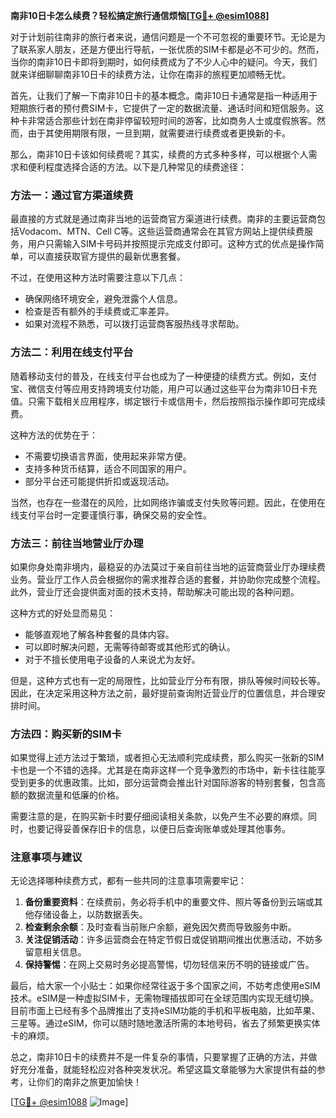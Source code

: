 **南非10日卡怎么续费？轻松搞定旅行通信烦恼[[TG💪+ @esim1088](https://t.me/s/esim1088)]**

对于计划前往南非的旅行者来说，通信问题是一个不可忽视的重要环节。无论是为了联系家人朋友，还是方便出行导航，一张优质的SIM卡都是必不可少的。然而，当你的南非10日卡即将到期时，如何续费成为了不少人心中的疑问。今天，我们就来详细聊聊南非10日卡的续费方法，让你在南非的旅程更加顺畅无忧。

首先，让我们了解一下南非10日卡的基本概念。南非10日卡通常是指一种适用于短期旅行者的预付费SIM卡，它提供了一定的数据流量、通话时间和短信服务。这种卡非常适合那些计划在南非停留较短时间的游客，比如商务人士或度假旅客。然而，由于其使用期限有限，一旦到期，就需要进行续费或者更换新的卡。

那么，南非10日卡该如何续费呢？其实，续费的方式多种多样，可以根据个人需求和便利程度选择合适的方法。以下是几种常见的续费途径：

### 方法一：通过官方渠道续费

最直接的方式就是通过南非当地的运营商官方渠道进行续费。南非的主要运营商包括Vodacom、MTN、Cell C等。这些运营商通常会在其官方网站上提供续费服务，用户只需输入SIM卡号码并按照提示完成支付即可。这种方式的优点是操作简单，可以直接获取官方提供的最新优惠套餐。

不过，在使用这种方法时需要注意以下几点：
- 确保网络环境安全，避免泄露个人信息。
- 检查是否有额外的手续费或汇率差异。
- 如果对流程不熟悉，可以拨打运营商客服热线寻求帮助。

### 方法二：利用在线支付平台

随着移动支付的普及，在线支付平台也成为了一种便捷的续费方式。例如，支付宝、微信支付等应用支持跨境支付功能，用户可以通过这些平台为南非10日卡充值。只需下载相关应用程序，绑定银行卡或信用卡，然后按照指示操作即可完成续费。

这种方法的优势在于：
- 不需要切换语言界面，使用起来非常方便。
- 支持多种货币结算，适合不同国家的用户。
- 部分平台还可能提供折扣或返现活动。

当然，也存在一些潜在的风险，比如网络诈骗或支付失败等问题。因此，在使用在线支付平台时一定要谨慎行事，确保交易的安全性。

### 方法三：前往当地营业厅办理

如果你身处南非境内，最稳妥的办法莫过于亲自前往当地的运营商营业厅办理续费业务。营业厅工作人员会根据你的需求推荐合适的套餐，并协助你完成整个流程。此外，营业厅还会提供面对面的技术支持，帮助解决可能出现的各种问题。

这种方式的好处显而易见：
- 能够直观地了解各种套餐的具体内容。
- 可以即时解决问题，无需等待邮寄或其他形式的确认。
- 对于不擅长使用电子设备的人来说尤为友好。

但是，这种方式也有一定的局限性，比如营业厅分布有限，排队等候时间较长等。因此，在决定采用这种方法之前，最好提前查询附近营业厅的位置信息，并合理安排时间。

### 方法四：购买新的SIM卡

如果觉得上述方法过于繁琐，或者担心无法顺利完成续费，那么购买一张新的SIM卡也是一个不错的选择。尤其是在南非这样一个竞争激烈的市场中，新卡往往能享受到更多的优惠政策。比如，部分运营商会推出针对国际游客的特别套餐，包含高额的数据流量和低廉的价格。

需要注意的是，在购买新卡时要仔细阅读相关条款，以免产生不必要的麻烦。同时，也要记得妥善保存旧卡的信息，以便日后查询账单或处理其他事务。

### 注意事项与建议

无论选择哪种续费方式，都有一些共同的注意事项需要牢记：
1. **备份重要资料**：在续费前，务必将手机中的重要文件、照片等备份到云端或其他存储设备上，以防数据丢失。
2. **检查剩余余额**：及时查看当前账户余额，避免因欠费而导致服务中断。
3. **关注促销活动**：许多运营商会在特定节假日或促销期间推出优惠活动，不妨多留意相关信息。
4. **保持警惕**：在网上交易时务必提高警惕，切勿轻信来历不明的链接或广告。

最后，给大家一个小贴士：如果你经常往返于多个国家之间，不妨考虑使用eSIM技术。eSIM是一种虚拟SIM卡，无需物理插拔即可在全球范围内实现无缝切换。目前市面上已经有多个品牌推出了支持eSIM功能的手机和平板电脑，比如苹果、三星等。通过eSIM，你可以随时随地激活所需的本地号码，省去了频繁更换实体卡的麻烦。

总之，南非10日卡的续费并不是一件复杂的事情，只要掌握了正确的方法，并做好充分准备，就能轻松应对各种突发状况。希望这篇文章能够为大家提供有益的参考，让你们的南非之旅更加愉快！

[[TG💪+ @esim1088](https://t.me/s/esim1088) ![Image](https://i.postimg.cc/4NQfJmqS/Snipaste-2025-05-13-00-14-12.png)]